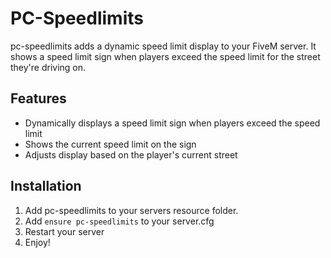 # PC-Speedlimits

pc-speedlimits adds a dynamic speed limit display to your FiveM server. It shows a speed limit sign when players exceed the speed limit for the street they're driving on.

## Features

- Dynamically displays a speed limit sign when players exceed the speed limit
- Shows the current speed limit on the sign
- Adjusts display based on the player's current street

## Installation

1. Add pc-speedlimits to your servers resource folder.
2. Add `ensure pc-speedlimits` to your server.cfg
3. Restart your server
4. Enjoy!
